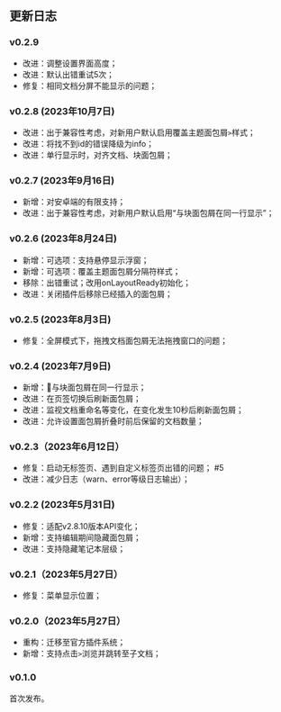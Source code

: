 ## 更新日志

### v0.2.9
- 改进：调整设置界面高度；
- 改进：默认出错重试5次；
- 修复：相同文档分屏不能显示的问题；

### v0.2.8 (2023年10月7日)
- 改进：出于兼容性考虑，对新用户默认启用覆盖主题面包屑`>`样式；
- 改进：将找不到id的错误降级为info；
- 改进：单行显示时，对齐文档、块面包屑；

### v0.2.7 (2023年9月16日)

- 新增：对安卓端的有限支持；
- 改进：出于兼容性考虑，对新用户默认启用“与块面包屑在同一行显示”；

### v0.2.6 (2023年8月24日)

- 新增：可选项：支持悬停显示浮窗；
- 新增：可选项：覆盖主题面包屑分隔符样式；
- 移除：出错重试；改用onLayoutReady初始化；
- 改进：关闭插件后移除已经插入的面包屑；

### v0.2.5 (2023年8月3日)
- 修复：全屏模式下，拖拽文档面包屑无法拖拽窗口的问题；

### v0.2.4 (2023年7月9日)
- 新增：🧪与块面包屑在同一行显示；
- 改进：在页签切换后刷新面包屑；
- 改进：监视文档重命名等变化，在变化发生10秒后刷新面包屑；
- 改进：允许设置面包屑折叠时前后保留的文档数量；

### v0.2.3（2023年6月12日）

- 修复：启动无标签页、遇到自定义标签页出错的问题； #5
- 改进：减少日志（warn、error等级日志输出）；

### v0.2.2 (2023年5月31日)

- 修复：适配v2.8.10版本API变化；
- 新增：支持编辑期间隐藏面包屑；
- 改进：支持隐藏笔记本层级；

### v0.2.1（2023年5月27日）

- 修复：菜单显示位置；

### v0.2.0（2023年5月27日）

- 重构：迁移至官方插件系统；
- 新增：支持点击`>`浏览并跳转至子文档；

### v0.1.0

首次发布。